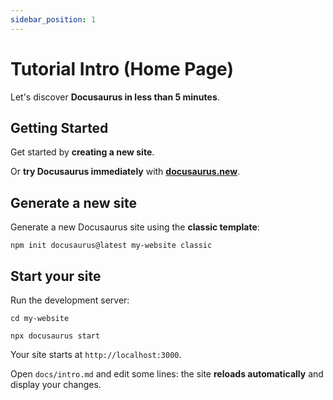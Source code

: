 ```yaml
---
sidebar_position: 1
---
```


# Tutorial Intro (Home Page)

Let's discover **Docusaurus in less than 5 minutes**.

## Getting Started

Get started by **creating a new site**.

Or **try Docusaurus immediately** with **[docusaurus.new](https://docusaurus.new)**.

## Generate a new site

Generate a new Docusaurus site using the **classic template**:

```shell
npm init docusaurus@latest my-website classic
```

## Start your site

Run the development server:

```shell
cd my-website

npx docusaurus start
```

Your site starts at `http://localhost:3000`.

Open `docs/intro.md` and edit some lines: the site **reloads automatically** and display your changes.


<!-- ##DOCS-SOURCER-START
{
  "sourcePlugin": "local-copier",
  "hash": "9a76adceeb3958af906263551c8dc0c4"
}
##DOCS-SOURCER-END -->
